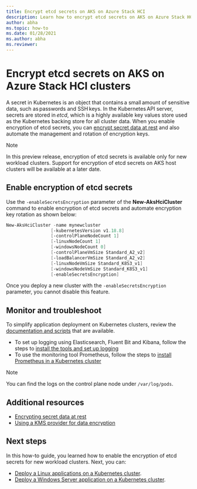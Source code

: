 ```yaml
---
title: Encrypt etcd secrets on AKS on Azure Stack HCI
description: Learn how to encrypt etcd secrets on AKS on Azure Stack HCI
author: abha
ms.topic: how-to
ms.date: 01/28/2021
ms.author: abha
ms.reviewer: 
---
```


# Encrypt etcd secrets on AKS on Azure Stack HCI clusters

A secret in Kubernetes is an object that contains a small amount of sensitive data, such as passwords and SSH keys. In the Kubernetes API server, secrets are stored in _etcd_, which is a highly available key values store used as the Kubernetes backing store for all cluster data. When you enable encryption of etcd secrets, you can [encrypt secret data at rest](https://kubernetes.io/docs/tasks/administer-cluster/encrypt-data/) and also automate the management and rotation of encryption keys. 

> [!NOTE]
> In this preview release, encryption of etcd secrets is available only for new workload clusters. Support for encryption of etcd secrets on AKS host clusters will be available at a later date.

## Enable encryption of etcd secrets

Use the `-enableSecretsEncryption` parameter of the **New-AksHciCluster** command to enable encryption of etcd secrets and automate encryption key rotation as shown below:

```powershell
New-AksHciCluster -name mynewcluster
                 [-kubernetesVersion v1.18.8]
                 [-controlPlaneNodeCount 1]
                 [-linuxNodeCount 1]
                 [-windowsNodeCount 0]
                 [-controlPlaneVmSize Standard_A2_v2]
                 [-loadBalancerVmSize Standard_A2_v2]
                 [-linuxNodeVmSize Standard_K8S3_v1]
                 [-windowsNodeVmSize Standard_K8S3_v1]
		         [-enableSecretsEncryption]
```

Once you deploy a new cluster with the `-enableSecretsEncryption` parameter, you cannot disable this feature.

## Monitor and troubleshoot

To simplify application deployment on Kubernetes clusters, review the [documentation and scripts](https://github.com/microsoft/AKS-HCI-Apps) that are available.

- To set up logging using Elasticsearch, Fluent Bit and Kibana, follow the steps to [install the tools and set up logging](https://github.com/microsoft/AKS-HCI-Apps/tree/main/Logging)
- To use the monitoring tool Prometheus, follow the steps to [install Prometheus in a Kubernetes cluster](https://github.com/microsoft/AKS-HCI-Apps/tree/main/Monitoring#certs-and-keys-monitoring)

> [!NOTE]
> You can find the logs on the control plane node under `/var/log/pods`.

## Additional resources

- [Encrypting secret data at rest](https://kubernetes.io/docs/tasks/administer-cluster/encrypt-data)
- [Using a KMS provider for data encryption](https://kubernetes.io/docs/tasks/administer-cluster/kms-provider/)

## Next steps

In this how-to guide, you learned how to enable the encryption of etcd secrets for new workload clusters. Next, you can:
- [Deploy a Linux applications on a Kubernetes cluster](./deploy-linux-application.md).
- [Deploy a Windows Server application on a Kubernetes cluster](./deploy-windows-application.md).